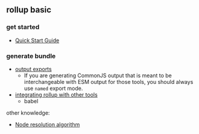 ## rollup basic

### get started

* [Quick Start Guide](https://github.com/rollup/rollup#quick-start-guide)

### generate bundle

* [output exports](https://rollupjs.org/guide/en/#outputexports)
  * If you are generating CommonJS output that is meant to be interchangeable with ESM output for those tools, you
    should always use `named` export mode.
* [integrating rollup with other tools](https://rollupjs.org/guide/en/#tools)
  * babel

other knowledge:

* [Node resolution algorithm](https://nodejs.org/api/modules.html#modules_all_together)